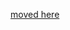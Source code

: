 [moved here](https://github.com/firehol/netdata/wiki/Linux-console-tools-report-misleading-CPU-utilization)